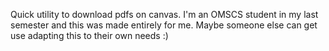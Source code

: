 Quick utility to download pdfs on canvas. I'm an OMSCS student in my last semester and this was made entirely for me. Maybe someone else can get use adapting this to their own needs :)

